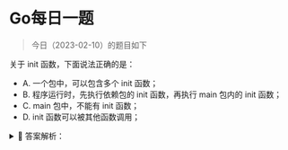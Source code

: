 # Go每日一题

> 今日（2023-02-10）的题目如下

关于 init 函数，下面说法正确的是：

- A. 一个包中，可以包含多个 init 函数；
- B. 程序运行时，先执行依赖包的 init 函数，再执行 main 包内的 init 函数；
- C. main 包中，不能有 init 函数；
- D. init 函数可以被其他函数调用；

<details>
<summary style="cursor: pointer">🔑 答案解析：</summary>
<div>

参考答案及解析：AB。

关于 init() 函数有几个需要注意的地方：

- init() 函数是用于程序执行前做包的初始化的函数，比如初始化包里的变量等;
- 一个包可以出~~线~~现多个 init() 函数,一个源文件也可以包含多个 init() 函数；
- 同一个包中多个 init() 函数的执行顺序没有明确定义，但是不同包的init函数是根据包导入的依赖关系决定的;
- init() 函数在代码中不能被显示调用、不能被引用（赋值给函数变量），否则出现编译错误;
- 一个包被引用多次，如 A import B, C import B, A import C，B 被引用多次，但 B 包只会初始化一次；
- 引入包，不可出现死循坏。即 A import B, B import A，这种情况编译失败；


### 4楼

学到的知识点： 一个包中、一个源文件中都可以出现多个init函数。

补充go文件的初始化顺序：

1. 引入的包
2. 当前包中的常量变量
3. 当前包的init
4. main函数

### 6楼

B 的说法不严谨，编译的时候，不会执行 init，运行的时候才执行


</div>
</details>
